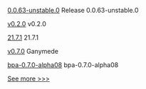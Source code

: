 
[0.0.63-unstable.0](https://github.com/hyperledger/aries-framework-javascript/releases/tag/0.0.63-unstable.0) Release 0.0.63-unstable.0

[v0.2.0](https://github.com/hyperledger/aries-askar/releases/tag/v0.2.0) v0.2.0

[21.7.1](https://github.com/hyperledger/besu/releases/tag/21.7.1) 21.7.1

[v0.7.0](https://github.com/hyperledger-labs/go-perun/releases/tag/v0.7.0) Ganymede

[bpa-0.7.0-alpha08](https://github.com/hyperledger-labs/business-partner-agent-chart/releases/tag/bpa-0.7.0-alpha08) bpa-0.7.0-alpha08


[See more >>>](https://start-here.hyperledger.org/releases)
